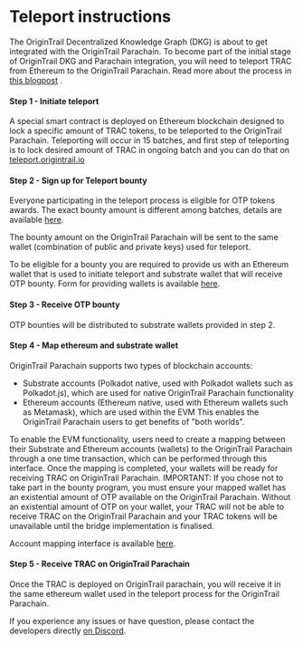 # Teleport instructions

The OriginTrail Decentralized Knowledge Graph (DKG) is about to get integrated with the OriginTrail Parachain. To become part of the initial stage of OriginTrail DKG and Parachain integration, you will need to teleport TRAC from Ethereum to the OriginTrail Parachain. Read more about the process in [this blogpost](https://medium.com/origintrail/ot-rfc-12-v2-teleporting-trac-to-the-origintrail-parachain-on-polkadot-de535a9d2693) .&#x20;

#### Step 1 - Initiate teleport&#x20;

A special smart contract is deployed on Ethereum blockchain designed to lock a specific amount of TRAC tokens, to be teleported to the OriginTrail Parachain. Teleporting will occur in 15 batches, and first step of teleporting is to lock desired amount of TRAC in ongoing batch and you can do that on [teleport.origintrail.io](https://teleport.origintrail.io/)&#x20;

#### Step 2 - Sign up for Teleport bounty&#x20;

Everyone participating in the teleport process is eligible for OTP tokens awards. The exact bounty amount is different among batches, details are available [here](http://teleport.origintrail.io/).&#x20;

The bounty amount on the OriginTrail Parachain will be sent to the same wallet (combination of public and private keys) used for teleport.&#x20;

To be eligible for a bounty you are required to provide us with an Ethereum wallet that is used to initiate teleport and substrate wallet that will receive OTP bounty. Form for providing wallets is available [here](https://teleport.origintrail.io/teleport-reward-claim).&#x20;

#### Step 3 - Receive OTP bounty&#x20;

OTP bounties will be distributed to substrate wallets provided in step 2.

#### Step 4 - Map ethereum and substrate wallet&#x20;

OriginTrail Parachain supports two types of blockchain accounts:&#x20;

* Substrate accounts (Polkadot native, used with Polkadot wallets such as Polkadot.js), which are used for native OriginTrail Parachain functionality
*   Ethereum accounts (Ethereum native, used with Ethereum wallets such as Metamask), which are used within the EVM This enables the OriginTrail Parachain users to get benefits of "both worlds".&#x20;



To enable the EVM functionality, users need to create a mapping between their Substrate and Ethereum accounts (wallets) to the OriginTrail Parachain through a one time transaction, which can be performed through this interface. Once the mapping is completed, your wallets will be ready for receiving TRAC on OriginTrail Parachain. IMPORTANT: If you chose not to take part in the bounty program, you must ensure your mapped wallet has an existential amount of OTP available on the OriginTrail Parachain. Without an existential amount of OTP on your wallet, your TRAC will not be able to receive TRAC on the OriginTrail Parachain and your TRAC tokens will be unavailable until the bridge implementation is finalised.&#x20;

Account mapping interface is available [here](https://parachain.origintrail.io/parachain-account-mapping).&#x20;

#### Step 5 - Receive TRAC on OriginTrail Parachain&#x20;

Once the TRAC is deployed on OriginTrail parachain, you will receive it in the same ethereum wallet used in the teleport process for the OriginTrail Parachain.

If you experience any issues or have question, please contact the developers directly [on Discord](https://discordapp.com/invite/FCgYk2S).
